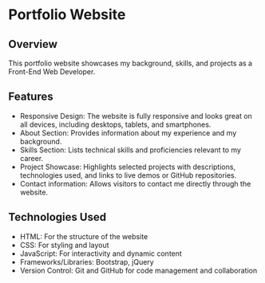 # Portfolio Website

## Overview
This portfolio website showcases my background, skills, and projects as a Front-End Web Developer.

## Features
* Responsive Design: The website is fully responsive and looks great on all devices, including desktops, tablets, and smartphones.
* About Section: Provides information about my experience and my background.
* Skills Section: Lists technical skills and proficiencies relevant to my career.
* Project Showcase: Highlights selected projects with descriptions, technologies used, and links to live demos or GitHub repositories.
* Contact information: Allows visitors to contact me directly through the website.

## Technologies Used
* HTML: For the structure of the website
* CSS: For styling and layout
* JavaScript: For interactivity and dynamic content
* Frameworks/Libraries: Bootstrap, jQuery
* Version Control: Git and GitHub for code management and collaboration
